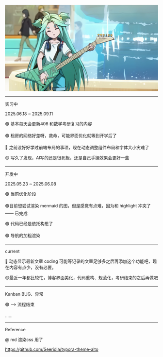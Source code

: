 

![Luck](./..//assets/Luck.png)

---

实习中

2025.06.18 ~ 2025.09.11

🟢 基本每天会更新408 和数学考研复习的内容

🟢 租房的网络好差呀，救命，可能界面优化就等到开学后了

🔴 之前没好好学过前端布局的事项，现在动态调整组件布局和字体大小灾难了

🟡 写久了发现，AI写的还是很死板，还是自己手操效果会更好一些

---

开发中

2025.05.23 ~ 2025.06.08

🟢 当前优化阶段

🟢目前想尝试渲染 mermaid 的图，但是感觉有点难，因为和 highlight 冲突了 —— 已完成

🟢 代码已经是依托构思了

🟢 导航的加粗渲染

---

current

🔴 动态显示最新文章  coding  可能等记录的文章足够多之后再添加这个功能吧，现在内容有点少，没有必要。

🟡最近一年都比较忙，博客界面美化，代码重构、规范化，考研结束的之后再做吧

---

Kanban  BUG、异常

🟢 --> 流程结束

……

---

Reference

@ md 渲染css 用了

https://github.com/Seeridia/typora-theme-alto
